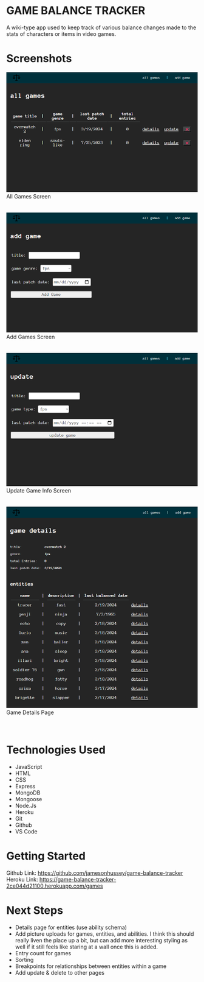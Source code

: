# GAME BALANCE TRACKER
A wiki-type app used to keep track of various balance changes made to the stats of characters or items in video games.

# Screenshots

<img src="public/stylesheets/images/all-games-screen.png"> <br>
All Games Screen <br><br><br>
<img src="public/stylesheets/images/add-game-screen.png"> <br>
Add Games Screen <br><br><br>
<img src="public/stylesheets/images/update-screen.png"> <br>
Update Game Info Screen <br><br><br>
<img src="public/stylesheets/images/game-details-page.png"> <br>
Game Details Page <br><br><br>


# Technologies Used

- JavaScript
- HTML
- CSS
- Express
- MongoDB
- Mongoose
- Node.Js
- Heroku
- Git
- Github
- VS Code

# Getting Started

Github Link: https://github.com/jamesonhussey/game-balance-tracker <br>
Heroku Link: https://game-balance-tracker-2ce044d21100.herokuapp.com/games


# Next Steps

- Details page for entities (use ability schema)
- Add picture uploads for games, entities, and abilities. I think this should really liven the place up a bit, but can add more interesting styling as well if it still feels like staring at a wall once this is added.
- Entry count for games
- Sorting
- Breakpoints for relationships between entities within a game
- Add update & delete to other pages

 